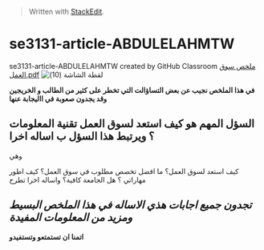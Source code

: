 


> Written with [StackEdit](https://stackedit.io/).

 # se3131-article-ABDULELAHMTW
se3131-article-ABDULELAHMTW created by GitHub Classroom
[ملخص سوق العمل.pdf](https://github.com/psau-edu-sa/se3131-article-ABDULELAHMTW/files/9996767/default.pdf)
![‏‏لقطة الشاشة (10)](https://user-images.githubusercontent.com/116508274/201513474-bad12ce6-00fa-44df-8196-af5f26ce4ff5.png)

**في هذا الملخص نجيب عن بعض التساؤالت التي تخطر على كثير من الطالب و الخريجين وقد يجدون صعوبة في االيجابة عنها**

    

## السؤل المهم هو كيف استعد لسوق العمل تقنية المعلومات ؟ ويرتبط هذا السؤل ب اساله اخرا

 وهي 

 كيف استعد لسوق العمل؟ 
ما افضل تخصص مطلوب في سوق العمل؟ 
كيف اطور مهاراتي ؟ 
هل الجامعة كافية؟ 
 واساله اخرا تطرح

## *تجدون جميع اجابات هذي الاساله في هذا الملخص البسيط ومزيد من المعلومات المفيدة*


**اتمنا ان تستمتعو وتستفيدو** 

